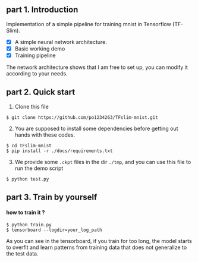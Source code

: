 ## part 1. Introduction

Implementation of a simple pipeline for training mnist in Tensorflow (TF-Slim).<br>
- [x] A simple neural network architecture.
- [x] Basic working demo
- [x] Training pipeline

The network architecture shows that I am free to set up, you can modify it according to your needs.

## part 2. Quick start
1. Clone this file
```bashrc
$ git clone https://github.com/po1234263/TFslim-mnist.git
```
2.  You are supposed  to install some dependencies before getting out hands with these codes.
```bashrc
$ cd TFslim-mnist
$ pip install -r ./docs/requirements.txt
```
3. We provide some `.ckpt` files in the dir `./tmp`, and you can use this file to run the demo script
```bashrc
$ python test.py
```
## part 3. Train by yourself
#### how to train it ?
```
$ python train.py
$ tensorboard --logdir=your_log_path
```
As you can see in the tensorboard, if you train for too long, the model starts to overfit and learn patterns from training data that does not generalize to the test data.
